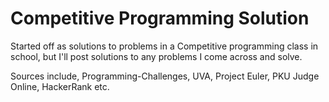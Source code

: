 # Competitive Programming Solution

Started off as solutions to problems in a Competitive programming class in school, but I'll post solutions to any problems I come across and solve.

Sources include, Programming-Challenges, UVA, Project Euler, PKU Judge Online, HackerRank etc.
